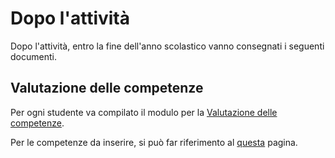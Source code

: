 # Dopo l'attività
Dopo l'attività, entro la fine dell'anno scolastico vanno consegnati i seguenti documenti.

## Valutazione delle competenze
Per ogni studente va compilato il modulo per la [Valutazione delle competenze](./assets/valut.competenze.odt).

Per le competenze da inserire, si può far riferimento al [questa](./competenze.md) pagina.

